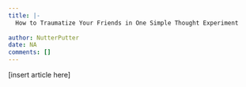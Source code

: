 ```yaml
---
title: |-
  How to Traumatize Your Friends in One Simple Thought Experiment
                 
author: NutterPutter
date: NA
comments: []
---
```


[insert article here]